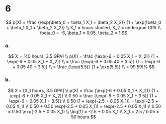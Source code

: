 6
========================================================

$$
p(X) = \frac {\exp(\beta_0 + \beta_1 X_1 + \beta_2 X_2)}
             {1 + \exp(\beta_0 + \beta_1 X_1 + \beta_2 X_2)}
\\
X_1 = hours studied, X_2 = undergrad GPA
\\
\beta_0 = -6, \beta_1 = 0.05, \beta_2 = 1
$$

### a.
$$
X = [40 hours, 3.5 GPA]
\\
p(X) = \frac {\exp(-6 + 0.05 X_1 + X_2)} {1 + \exp(-6 + 0.05 X_1 + X_2)}
\\
     = \frac {\exp(-6 + 0.05 40 + 3.5)} {1 + \exp(-6 + 0.05 40 + 3.5)}
\\
     = \frac {\exp(5.5)} {1 + \exp(5.5)}
\\
     = 99.59\%
$$

### b.
$$
X = [X_1 hours, 3.5 GPA]
\\
p(X) = \frac {\exp(-6 + 0.05 X_1 + X_2)} {1 + \exp(-6 + 0.05 X_1 + X_2)}
\\
0.50 = \frac {\exp(-6 + 0.05 X_1 + 3.5)} {1 + \exp(-6 + 0.05 X_1 + 3.5)}
\\
0.50 (1 + \exp(-2.5 + 0.05 X_1)) = \exp(-2.5 + 0.05 X_1)
\\
0.50 + 0.50 \exp(-2.5 + 0.05 X_1)) = \exp(-2.5 + 0.05 X_1)
\\
0.50 = 0.50 \exp(-2.5 + 0.05 X_1)
\\
\log(1) = -2.5 + 0.05 X_1
\\
X_1 = 2.5 / 0.05 = 50 hours
$$


